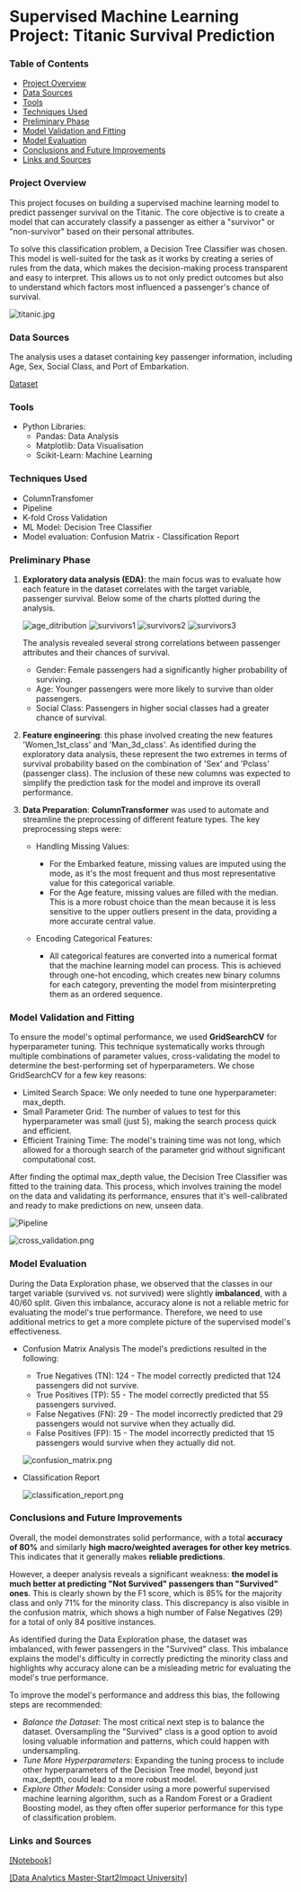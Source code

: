 # Supervised Machine Learning Project: Titanic Survival Prediction


### Table of Contents

- [Project Overview](#project-overview)
- [Data Sources](#data-sources)
- [Tools](#tools)
- [Techniques Used](#techniques-used)
- [Preliminary Phase](#preliminary-phase)
- [Model Validation and Fitting](#model-validation-and-fitting)
- [Model Evaluation](#model-evaluation-and-conclusions)
- [Conclusions and Future Improvements](#conclusions-and-future-improvements)
- [Links and Sources](#links-and-sources)


### Project Overview

This project focuses on building a supervised machine learning model to predict passenger survival on the Titanic. The core objective is to create a model that can accurately classify a passenger as either a "survivor" or "non-survivor" based on their personal attributes.

To solve this classification problem, a Decision Tree Classifier was chosen. This model is well-suited for the task as it works by creating a series of rules from the data, which makes the decision-making process transparent and easy to interpret. This allows us to not only predict outcomes but also to understand which factors most influenced a passenger's chance of survival.

![titanic.jpg](https://github.com/GabryGit/Machine_Learning_Project-Titanic-Survival-Prediction/blob/main/resources/titanic.jpg)

### Data Sources

The analysis uses a dataset containing key passenger information, including Age, Sex, Social Class, and Port of Embarkation. 

[Dataset](https://github.com/GabryGit/Machine_Learning_Project-Titanic-Survival-Prediction/blob/main/titanic_sub-dataset.csv)


### Tools

- Python Libraries:
  - Pandas: Data Analysis
  - Matplotlib: Data Visualisation
  - Scikit-Learn: Machine Learning


### Techniques Used

- ColumnTransfomer
- Pipeline
- K-fold Cross Validation
- ML Model: Decision Tree Classifier
- Model evaluation: Confusion Matrix - Classification Report

  
### Preliminary Phase 

1. **Exploratory data analysis (EDA)**: the main focus was to evaluate how each feature in the dataset correlates with the target variable, passenger survival. Below some of the charts plotted during the analysis.
   
   ![age_ditribution](https://github.com/GabryGit/Machine_Learning_Project-Titanic-Survival-Prediction/blob/main/resources/age_distribution.png)
   ![survivors1](https://github.com/GabryGit/Machine_Learning_Project-Titanic-Survival-Prediction/blob/main/resources/survivors_percentage.png)
   ![survivors2](https://github.com/GabryGit/Machine_Learning_Project-Titanic-Survival-Prediction/blob/main/resources/survivors_percentage-2.png)
   ![survivors3](https://github.com/GabryGit/Machine_Learning_Project-Titanic-Survival-Prediction/blob/main/resources/survivors_percentage-3.png)

   The analysis revealed several strong correlations between passenger attributes and their chances of survival.

    - Gender: Female passengers had a significantly higher probability of surviving.
    - Age: Younger passengers were more likely to survive than older passengers.
    - Social Class: Passengers in higher social classes had a greater chance of survival.


2. **Feature engineering**: this phase involved creating the new features 'Women_1st_class' and 'Man_3d_class'. As identified during the exploratory data analysis, these represent the two extremes in terms of survival probability based on the combination of 'Sex' and 'Pclass' (passenger class).
                        The inclusion of these new columns was expected to simplify the prediction task for the model and improve its overall performance.

3. **Data Preparation**: **ColumnTransformer** was used to automate and streamline the preprocessing of different feature types. The key preprocessing steps were:

      - Handling Missing Values:
        
        - For the Embarked feature, missing values are imputed using the mode, as it's the most frequent and thus most representative value for this categorical variable.
        - For the Age feature, missing values are filled with the median. This is a more robust choice than the mean because it is less sensitive to the upper outliers present in the data, providing a more accurate central value.

      - Encoding Categorical Features:
        - All categorical features are converted into a numerical format that the machine learning model can process. This is achieved through one-hot encoding, which creates new binary columns for each category, preventing the model from misinterpreting them as an ordered sequence.


### Model Validation and Fitting

To ensure the model's optimal performance, we used **GridSearchCV** for hyperparameter tuning. This technique systematically works through multiple combinations of parameter values, cross-validating the model to determine the best-performing set of hyperparameters.
We chose GridSearchCV for a few key reasons:

- Limited Search Space: We only needed to tune one hyperparameter: max_depth.
- Small Parameter Grid: The number of values to test for this hyperparameter was small (just 5), making the search process quick and efficient.
- Efficient Training Time: The model's training time was not long, which allowed for a thorough search of the parameter grid without significant computational cost.

After finding the optimal max_depth value, the Decision Tree Classifier was fitted to the training data. This process, which involves training the model on the data and validating its performance, ensures that it's well-calibrated and ready to make predictions on new, unseen data.

![Pipeline](https://github.com/GabryGit/Machine_Learning_Project-Titanic-Survival-Prediction/blob/main/resources/pipeline.png)

![cross_validation.png](https://github.com/GabryGit/Machine_Learning_Project-Titanic-Survival-Prediction/blob/main/resources/cross_validation.png)

### Model Evaluation

During the Data Exploration phase, we observed that the classes in our target variable (survived vs. not survived) were slightly **imbalanced**, with a 40/60 split.
Given this imbalance, accuracy alone is not a reliable metric for evaluating the model's true performance. Therefore, we need to use additional metrics to get a more complete picture of the supervised model's effectiveness.

- Confusion Matrix Analysis
The model's predictions resulted in the following:
  - True Negatives (TN): 124 - The model correctly predicted that 124 passengers did not survive.
  - True Positives (TP): 55 - The model correctly predicted that 55 passengers survived.
  - False Negatives (FN): 29 - The model incorrectly predicted that 29 passengers would not survive when they actually did.
  - False Positives (FP): 15 - The model incorrectly predicted that 15 passengers would survive when they actually did not.

  ![confusion_matrix.png](https://github.com/GabryGit/Machine_Learning_Project-Titanic-Survival-Prediction/blob/main/resources/confusion_matrix.png)

- Classification Report

  ![classification_report.png](https://github.com/GabryGit/Machine_Learning_Project-Titanic-Survival-Prediction/blob/main/resources/classification_report.png)


### Conclusions and Future Improvements

Overall, the model demonstrates solid performance, with a total **accuracy of 80%** and similarly **high macro/weighted averages for other key metrics**. This indicates that it generally makes **reliable predictions**.

However, a deeper analysis reveals a significant weakness: **the model is much better at predicting "Not Survived" passengers than "Survived" ones**. This is clearly shown by the F1 score, which is 85% for the majority class and only 71% for the minority class. This discrepancy is also visible in the confusion matrix, which shows a high number of False Negatives (29) for a total of only 84 positive instances.

As identified during the Data Exploration phase, the dataset was imbalanced, with fewer passengers in the "Survived" class. This imbalance explains the model's difficulty in correctly predicting the minority class and highlights why accuracy alone can be a misleading metric for evaluating the model's true performance.

To improve the model's performance and address this bias, the following steps are recommended:

- *Balance the Dataset*: The most critical next step is to balance the dataset. Oversampling the "Survived" class is a good option to avoid losing valuable information and patterns, which could happen with undersampling.
- *Tune More Hyperparameters*: Expanding the tuning process to include other hyperparameters of the Decision Tree model, beyond just max_depth, could lead to a more robust model.
- *Explore Other Models*: Consider using a more powerful supervised machine learning algorithm, such as a Random Forest or a Gradient Boosting model, as they often offer superior performance for this type of classification problem.

### Links and Sources
[[Notebook]](https://github.com/GabryGit/Machine_Learning_Project-Titanic-Survival-Prediction/blob/main/ML_Project-Titanic-Survival-Prediction.ipynb)

[[Data Analytics Master-Start2Impact University]](https://www.start2impact.it/master/data-science-analytics/)
